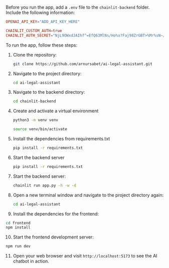 Before you run the app, add a `.env` file to the `chainlit-backend` folder. Include the following information:
```toml
OPENAI_API_KEY="ADD_API_KEY_HERE"

CHAINLIT_CUSTOM_AUTH=true
CHAINLIT_AUTH_SECRET="NjL9OWxdJAIhf^=EfQ63MlNs/Ho%x?Faj98ZrGBT>%Mr%sN~/e_5kY_2a5-EpkIc"
```

To run the app, follow these steps:

1. Clone the repository:
   ```bash
   git clone https://github.com/arnursabet/ai-legal-assistant.git
   ```

2. Navigate to the project directory:
   ```bash
   cd ai-legal-assistant
   ```

3. Navigate to the backend directory:
   ```bash
   cd chainlit-backend
   ```
4. Create and activate a virtual environment
   ```bash
   python3 -m venv venv

   source venv/bin/activate
   ```

5. Install the dependencies from requirements.txt
   ```bash
   pip install -r requirements.txt
   ```
6. Start the backend server
   ```bash
   pip install -r requirements.txt
   ```
7. Start the backend server:
   ```bash
   chainlit run app.py -h -w -d
   ```
8. Open a new terminal window and navigate to the project directory again:
   ```bash
   cd ai-legal-assistant
   ```

9.  Install the dependencies for the frontend:
   ```bash
   cd frontend
   npm install
   ```

10. Start the frontend development server:
   ```bash
   npm run dev
   ```

11. Open your web browser and visit `http://localhost:5173` to see the AI chatbot in action.